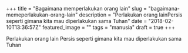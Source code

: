 +++
title = "Bagaimana memperlakukan orang lain"
slug = "bagaimana-memeperlakukan-orang-lain"
description = "Perlakukan orang lainPersis seperti gimana kita mau diperlakukan sama Tuhan"
date = "2018-02-10T13:36:57Z"
featured_image = ""
tags = "manusia"
draft = true
+++ 
 
Perlakukan orang lain
Persis seperti gimana kita mau diperlakukan sama Tuhan